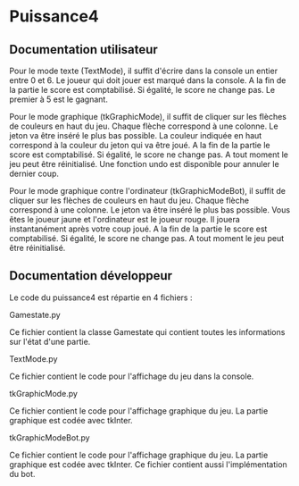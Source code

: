 # Puissance4

## Documentation utilisateur

Pour le mode texte (TextMode), il suffit d'écrire dans la console un entier entre 0 et 6. Le joueur qui doit jouer est marqué dans la console. A la fin de la partie le score est comptabilisé. Si égalité, le score ne change pas. Le premier à 5 est le gagnant.

Pour le mode graphique (tkGraphicMode), il suffit de cliquer sur les flèches de couleurs en haut du jeu. Chaque flèche correspond à une colonne. Le jeton va être inséré le plus bas possible. La couleur indiquée en haut correspond à la couleur du jeton qui va être joué. A la fin de la partie le score est comptabilisé. Si égalité, le score ne change pas. A tout moment le jeu peut être réinitialisé. Une fonction undo est disponible pour annuler le dernier coup.

Pour le mode graphique contre l'ordinateur (tkGraphicModeBot), il suffit de cliquer sur les flèches de couleurs en haut du jeu. Chaque flèche correspond à une colonne. Le jeton va être inséré le plus bas possible. Vous êtes le joueur jaune et l'ordinateur est le joueur rouge. Il jouera instantanément après votre coup joué. A la fin de la partie le score est comptabilisé. Si égalité, le score ne change pas. A tout moment le jeu peut être réinitialisé.

## Documentation développeur

Le code du puissance4 est répartie en 4 fichiers :

Gamestate.py

Ce fichier contient la classe Gamestate qui contient toutes les informations sur l'état d'une partie.

TextMode.py

Ce fichier contient le code pour l'affichage du jeu dans la console.

tkGraphicMode.py

Ce fichier contient le code pour l'affichage graphique du jeu. La partie graphique est codée avec tkInter.

tkGraphicModeBot.py

Ce fichier contient le code pour l'affichage graphique du jeu. La partie graphique est codée avec tkInter. Ce fichier contient aussi l'implémentation du bot.